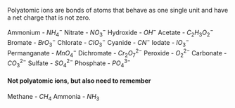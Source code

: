 Polyatomic ions are bonds of atoms that behave as one single unit and have a net charge that is not zero. 

Ammonium - $NH_{4}^-$
Nitrate - $NO_{3}^-$
Hydroxide - $OH^-$
Acetate - $C_{2}H_{3}O_{2}^-$
Bromate - $BrO_{3}^-$
Chlorate - $ClO_{3}^-$
Cyanide - $CN^-$
Iodate - $IO_{3}^-$
Permanganate - $MnO_{4}^-$
Dichromate - $Cr_{2}O_{7}^{2-}$
Peroxide - $O_{2}^{2-}$
Carbonate - $CO_{3}^{2-}$
Sulfate - $SO_{4}^{2-}$
Phosphate - $PO_{4}^{3-}$

#### Not polyatomic ions, but also need to remember
Methane - $CH_{4}$
Ammonia - $NH_{3}$

